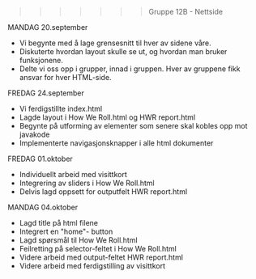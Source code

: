 
>>>>>>> Gruppe 12B - Nettside





MANDAG 20.september
- Vi begynte med å lage grensesnitt til hver av sidene våre. 
- Diskuterte hvordan layout skulle se ut, 
og hvordan man bruker funksjonene.
- Delte vi oss opp i grupper, innad i gruppen.
Hver av gruppene fikk ansvar for hver HTML-side. 

FREDAG 24.september
- Vi ferdigstillte index.html
- Lagde layout i How We Roll.html og HWR report.html
- Begynte på utforming av elementer som senere skal kobles
opp mot javakode
- Implementerte navigasjonsknapper i alle html dokumenter

FREDAG 01.oktober
- Individuellt arbeid med visittkort
- Integrering av sliders i How We Roll.html 
- Delvis lagd oppsett for outputfelt HWR report.html

MANDAG 04.oktober
- Lagd title på html filene
- Integrert en "home"- button
- Lagd spørsmål til How We Roll.html
- Feilretting på selector-feltet i How We Roll.html
- Videre arbeid med output-feltet HWR report.html
- Videre arbeid med ferdigstilling av visittkort





